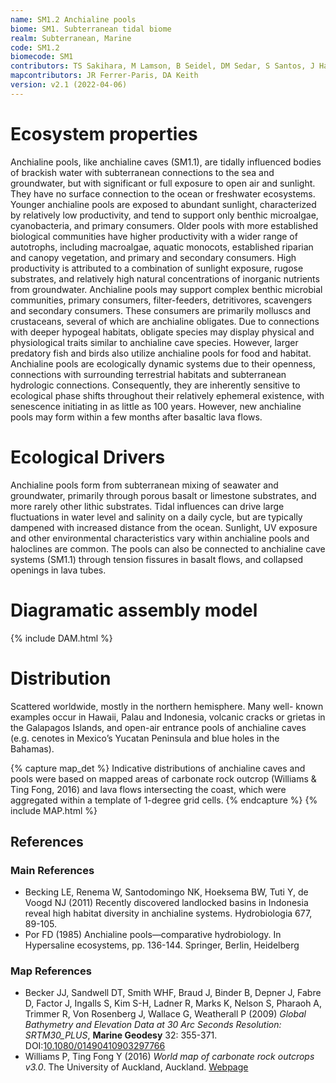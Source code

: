 ```yaml
---
name: SM1.2 Anchialine pools
biome: SM1. Subterranean tidal biome
realm: Subterranean, Marine
code: SM1.2
biomecode: SM1
contributors: TS Sakihara, M Lamson, B Seidel, DM Sedar, S Santos, J Havird, TM Iliffe, DA Keith
mapcontributors: JR Ferrer-Paris, DA Keith
version: v2.1 (2022-04-06)
---
```

# Ecosystem properties

Anchialine pools, like anchialine caves (SM1.1), are tidally influenced bodies of brackish water with subterranean connections to the sea and groundwater, but with significant or full exposure to open air and sunlight. They have no surface connection to the ocean or freshwater ecosystems. Younger anchialine pools are exposed to abundant sunlight, characterized by relatively low productivity, and tend to support only benthic microalgae, cyanobacteria, and primary consumers. Older pools with more established biological communities have higher productivity with a wider range of autotrophs, including macroalgae, aquatic monocots, established riparian and canopy vegetation, and primary and secondary consumers. High productivity is attributed to a combination of sunlight exposure, rugose substrates, and relatively high natural concentrations of inorganic nutrients from groundwater. Anchialine pools may support complex benthic microbial communities, primary consumers, filter-feeders, detritivores, scavengers and secondary consumers. These consumers are primarily molluscs and crustaceans, several of which are anchialine obligates. Due to connections with deeper hypogeal habitats, obligate species may display physical and physiological traits similar to anchialine cave species. However, larger predatory fish and birds also utilize anchialine pools for food and habitat. Anchialine pools are ecologically dynamic systems due to their openness, connections with surrounding terrestrial habitats and subterranean hydrologic connections. Consequently, they are inherently sensitive to ecological phase shifts throughout their relatively ephemeral existence, with senescence initiating in as little as 100 years. However, new anchialine pools may form within a few months after basaltic lava flows.

# Ecological Drivers

Anchialine pools form from subterranean mixing of seawater and groundwater, primarily through porous basalt or limestone substrates, and more rarely other lithic substrates. Tidal influences can drive large fluctuations in water level and salinity on a daily cycle, but are typically dampened with increased distance from the ocean. Sunlight, UV exposure and other environmental characteristics vary within anchialine pools and haloclines are common. The pools can also be connected to anchialine cave systems (SM1.1) through tension fissures in basalt flows, and collapsed openings in lava tubes.

# Diagramatic assembly model

{% include DAM.html %}

# Distribution

Scattered worldwide, mostly in the northern hemisphere. Many well- known examples occur in Hawaii, Palau and Indonesia, volcanic cracks or grietas in the Galapagos Islands, and open-air entrance pools of anchialine caves (e.g. cenotes in Mexico’s Yucatan Peninsula and blue holes in the Bahamas).

{% capture map_det %}
Indicative distributions of anchialine caves and pools were based on mapped areas of carbonate rock outcrop (Williams & Ting Fong, 2016) and lava flows intersecting the coast, which were aggregated within a template of 1-degree grid cells.
{% endcapture %}
{% include MAP.html %}

## References
### Main References
* Becking LE, Renema W, Santodomingo NK, Hoeksema BW, Tuti Y, de Voogd NJ (2011) Recently discovered landlocked basins in Indonesia reveal high habitat diversity in anchialine systems. Hydrobiologia 677, 89-105.
* Por FD (1985) Anchialine pools—comparative hydrobiology. In Hypersaline ecosystems, pp. 136-144. Springer, Berlin, Heidelberg
### Map References
* Becker JJ, Sandwell DT, Smith WHF, Braud J, Binder B, Depner J, Fabre D, Factor J, Ingalls S, Kim S-H, Ladner R, Marks K, Nelson S, Pharaoh A, Trimmer R, Von Rosenberg J, Wallace G, Weatherall P (2009) *Global Bathymetry and Elevation Data at 30 Arc Seconds Resolution: SRTM30_PLUS*, **Marine Geodesy** 32: 355-371. DOI:[10.1080/01490410903297766](https://doi.org/10.1080/01490410903297766)
* Williams P, Ting Fong Y (2016) *World map of carbonate rock outcrops v3.0*. The University of Auckland, Auckland. [Webpage](https://www.fos.auckland.ac.nz/our_research/karst/)
